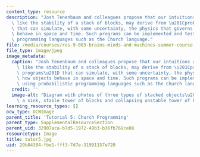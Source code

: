 ```yaml
---
content_type: resource
description: "Josh Tenenbaum and colleagues propose that our intuitions about properties\
  \ like the stability of a stack of blocks, may derive from \u201Cprobabilistic programs\u201D\
  \ that can simulate, with some uncertainty, the physics that governs how objects\
  \ behave in space and time. Such programs can be implemented and tested using probabilistic\
  \ programming languages such as the Church language."
file: /media/courses/res-9-003-brains-minds-and-machines-summer-course-summer-2015/20b84384fbe1fff37d7e31991157e720_tutor5.jpg
file_type: image/jpeg
image_metadata:
  caption: "Josh Tenenbaum and colleagues propose that our intuitions about properties\
    \ like the stability of a stack of blocks, may derive from \u201Cprobabilistic\
    \ programs\u201D that can simulate, with some uncertainty, the physics that governs\
    \ how objects behave in space and time. Such programs can be implemented and tested\
    \ using probabilistic programming languages such as the Church language."
  credit: ''
  image-alt: "Diagram with photos of three types of stacked objects\u2014dishes in\
    \ a sink, stable tower of blocks and collapsing unstable tower of blocks."
learning_resource_types: []
ocw_type: OCWImage
parent_title: 'Tutorial 5: Church Programming'
parent_type: SupplementalResourceSection
parent_uid: 32907aca-b7d5-1972-49b3-b36fb769ce08
resourcetype: Image
title: tutor5.jpg
uid: 20b84384-fbe1-fff3-7d7e-31991157e720
---
```

